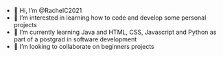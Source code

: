 - 👋 Hi, I’m @RachelC2021
- 👀 I’m interested in learning how to code and develop some personal projects
- 🌱 I’m currently learning Java and HTML, CSS, Javascript and Python as part of a postgrad in software development
- 💞️ I’m looking to collaborate on beginners projects


<!---
RachelC2021/RachelC2021 is a ✨ special ✨ repository because its `README.md` (this file) appears on your GitHub profile.
You can click the Preview link to take a look at your changes.
--->
